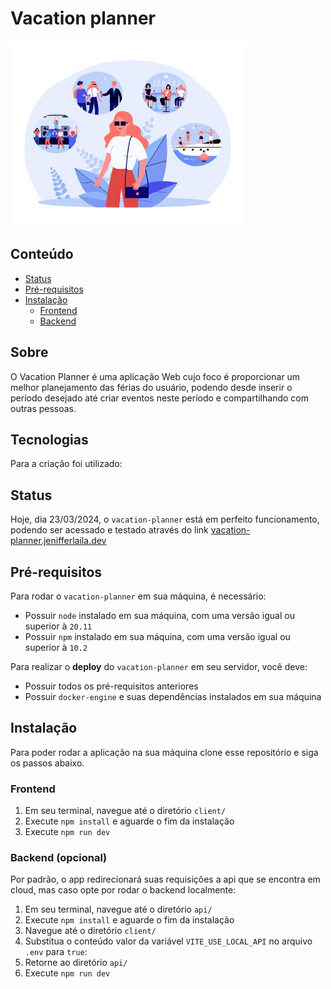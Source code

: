 # Vacation planner

<img align="center" height="300px" src="./client/public/images/pensando_ferias.jpg" alt="Ferias" />

## Conteúdo

- [Status](#status)
- [Pré-requisitos](#pré-requisitos)
- [Instalação](#instalação)
  - [Frontend](#frontend)
  - [Backend](#backend-opcional)

## Sobre

O Vacation Planner é uma aplicação Web cujo foco é proporcionar um melhor planejamento das férias do usuário, podendo desde inserir o período desejado até criar eventos neste período e compartilhando com outras pessoas.

## Tecnologias

Para a criação foi utilizado:

## Status

Hoje, dia 23/03/2024, o `vacation-planner` está em perfeito funcionamento, podendo ser acessado e testado através do link [vacation-planner.jenifferlaila.dev](https://vacation-planner.jenifferlaila.dev)

## Pré-requisitos

Para rodar o `vacation-planner` em sua máquina, é necessário:

- Possuir `node` instalado em sua máquina, com uma versão igual ou superior à `20.11`
- Possuir `npm` instalado em sua máquina, com uma versão igual ou superior à `10.2`

Para realizar o **deploy** do `vacation-planner` em seu servidor, você deve:

- Possuir todos os pré-requisitos anteriores
- Possuir `docker-engine` e suas dependências instalados em sua máquina

## Instalação

Para poder rodar a aplicação na sua máquina clone esse repositório e siga os passos abaixo.

### Frontend

1. Em seu terminal, navegue até o diretório `client/`
2. Execute `npm install` e aguarde o fim da instalação
3. Execute `npm run dev`

### Backend (opcional)

Por padrão, o app redirecionará suas requisições a api que se encontra em cloud, mas caso opte por rodar o backend localmente:

1. Em seu terminal, navegue até o diretório `api/`
2. Execute `npm install` e aguarde o fim da instalação
3. Navegue até o diretório `client/`
4. Substitua o conteúdo valor da variável `VITE_USE_LOCAL_API` no arquivo `.env` para `true`:
5. Retorne ao diretório `api/`
6. Execute `npm run dev`
